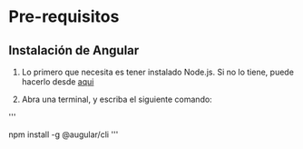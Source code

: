 # Pre-requisitos

## Instalación de Angular

1. Lo primero que necesita es tener instalado Node.js. Si no lo tiene, puede hacerlo desde [aqui](https://nodejs.org/es/download/)

2. Abra una terminal, y escriba el siguiente comando:

'''

npm install -g @augular/cli
'''
